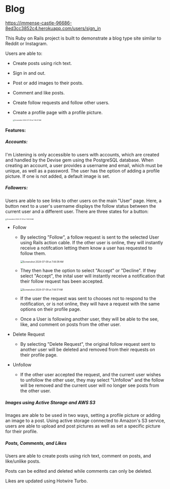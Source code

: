 # Blog

https://immense-castle-96686-8ed3cc3852c4.herokuapp.com/users/sign_in

This Ruby on Rails project is built to demonstrate a blog type site similar to Reddit or Instagram.

Users are able to:

- Create posts using rich text.

- Sign in and out.

- Post or add images to their posts.

- Comment and like posts.

- Create follow requests and follow other users.

- Create a profile page with a profile picture.

  

  <img src="/Users/philiptimofeyev/Desktop/Screenshot 2024-07-09 at 7.48.47 AM.png" alt="Screenshot 2024-07-09 at 7.48.47 AM" style="zoom: 33%;" />

#### Features:

##### Accounts:

I'm Listening is only accessible to users with accounts, which are created and handled by the Devise gem using the PostgreSQL database. When creating an account, a user provides a username and email, which must be unique, as well as a password. The user has the option of adding a profile picture. If one is not added, a default image is set.

##### Followers:

Users are able to see links to other users on the main "User" page. Here, a button next to a user's username displays the follow status between the current user and a different user. There are three states for a button: 

<img src="/Users/philiptimofeyev/Desktop/Screenshot 2024-07-09 at 7.48.59 AM.png" alt="Screenshot 2024-07-09 at 7.48.59 AM" style="zoom:33%;" />

- Follow

  - By selecting "Follow", a follow request is sent to the selected User using Rails action cable. If the other user is online, they will instantly receive a notifcation letting them know a user has requested to follow them. 

    <img src="/Users/philiptimofeyev/Desktop/Screenshot 2024-07-09 at 7.44.09 AM.png" alt="Screenshot 2024-07-09 at 7.44.09 AM" style="zoom:50%;" />

  - They then have the option to select "Accept" or "Decline". If they select "Accept", the inital user will instantly receive a notification that their follow request has been accepted. 

    <img src="/Users/philiptimofeyev/Desktop/Screenshot 2024-07-09 at 7.44.17 AM.png" alt="Screenshot 2024-07-09 at 7.44.17 AM" style="zoom:50%;" />

  - If the user the request was sent to chooses not to respond to the notification, or is not online, they will have a request with the same options on their profile page.

  - Once a User is following another user, they will be able to the see, like, and comment on posts from the other user.

- Delete Request

  - By selecting "Delete Request", the original follow request sent to another user will be deleted and removed from their requests on their profile page.

- Unfollow

  - If the other user accepted the request, and the current user wishes to unfollow the other user, they may select "Unfollow" and the follow will be removed and the current user will no longer see posts from the other user.



##### Images using Active Storage and AWS S3

Images are able to be used in two ways, setting a profile picture or adding an image to a post. Using active storage connected to Amazon's S3 service, users are able to upload and post pictures as well as set a specific picture for their profile. 



##### Posts, Comments, and Likes

Users are able to create posts using rich text, comment on posts, and like/unlike posts. 

Posts can be edited and deleted while comments can only be deleted.

Likes are updated using Hotwire Turbo. 

